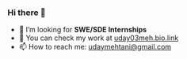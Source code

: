 ### Hi there 👋

- 👯 I’m looking for <b>SWE/SDE Internships</b>
- 🥅 You can check my work at [uday03meh.bio.link](https://uday03meh.bio.link)
- 📫 How to reach me: [udaymehtani@gmail.com](mailto:udaymehtani@gmail.com)

